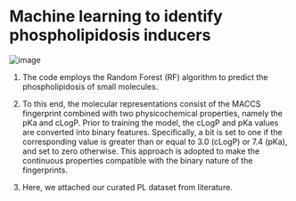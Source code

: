 # Machine learning to identify phospholipidosis inducers
![image](https://github.com/HuabinHu/ML-for-PL-prediction/assets/115711932/af868e0f-11df-4b67-aa65-f4c356ea494b)



1. The code employs the Random Forest (RF) algorithm to predict the phospholipidosis of small molecules. 


2. To this end, the molecular representations consist of the MACCS fingerprint combined with two physicochemical properties, namely the pKa and cLogP. Prior to training the model, the cLogP and pKa values are converted into binary features. Specifically, a bit is set to one if the corresponding value is greater than or equal to 3.0 (cLogP) or 7.4 (pKa), and set to zero otherwise. This approach is adopted to make the continuous properties compatible with the binary nature of the fingerprints.


3. Here, we attached our curated PL dataset from literature.
